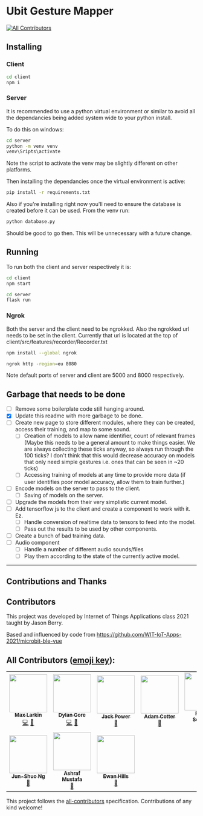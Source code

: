 # Ubit Gesture Mapper

<!-- prettier-ignore-start -->
<!-- markdownlint-disable -->
<!-- ALL-CONTRIBUTORS-BADGE:START - Do not remove or modify this section -->
[![All Contributors](https://img.shields.io/badge/all_contributors-8-orange.svg?style=for-the-badge)](#contributors)
<!-- ALL-CONTRIBUTORS-BADGE:END -->
<!-- markdownlint-restore -->
<!-- prettier-ignore-end -->

## Installing

### Client

```bash
cd client
npm i
```

### Server

It is recommended to use a python virtual environment or similar to avoid all the dependancies being added system wide to your python install.

To do this on windows:

```bash
cd server
python -m venv venv
venv\Sripts\activate
```

Note the script to activate the venv may be slightly different on other platforms.

Then installing the dependancies once the virtual environment is active:

```bash
pip install -r requirements.txt
```

Also if you're installing right now you'll need to ensure the database is created before it can be used. From the venv run:

```bash
python database.py
```

Should be good to go then. This will be unnecessary with a future change.

## Running

To run both the client and server respectively it is:

```bash
cd client
npm start
```

```bash
cd server
flask run
```

### Ngrok

Both the server and the client need to be ngrokked. Also the ngrokked url needs to be set in the client. Currently that url is located at the top of client/src/features/recorder/Recorder.txt

```bash
npm install --global ngrok
```

```bash
ngrok http -region=eu 8080
```

Note default ports of server and client are 5000 and 8000 respectively.

## Garbage that needs to be done

- [ ] Remove some boilerplate code still hanging around.
- [x] Update this readme with more garbage to be done.
- [ ] Create new page to store different modules, where they can be created, access their training, and map to some sound.
  - [ ] Creation of models to allow name identifier, count of relevant frames (Maybe this needs to be a general amount to make things easier. We are always collecting these ticks anyway, so always run through the 100 ticks? I don't think that this would decrease accuracy on models that only need simple gestures i.e. ones that can be seen in ~20 ticks)
  - [ ] Accessing training of models at any time to provide more data (if user identifies poor model accuracy, allow them to train further.)
- [ ] Encode models on the server to pass to the client.
  - [ ] Saving of models on the server.
- [ ] Upgrade the models from their very simplistic current model.
- [ ] Add tensorflow js to the client and create a component to work with it. Ez.
  - [ ] Handle conversion of realtime data to tensors to feed into the model.
  - [ ] Pass out the results to be used by other components.
- [ ] Create a bunch of bad training data.
- [ ] Audio component
  - [ ] Handle a number of different audio sounds/files
  - [ ] Play them according to the state of the currently active model.

---

## Contributions and Thanks

## Contributors

This project was developed by Internet of Things Applications class 2021 taught by Jason Berry.

Based and influenced by code from https://github.com/WIT-IoT-Apps-2021/microbit-ble-vue

## All Contributors ([emoji key](https://allcontributors.org/docs/en/emoji-key)):

<!-- ALL-CONTRIBUTORS-LIST:START - Do not remove or modify this section -->
<!-- prettier-ignore-start -->
<!-- markdownlint-disable -->
<table>
  <tr>
    <td align="center"><a href="https://github.com/maxlkin"><img src="https://avatars.githubusercontent.com/u/16273613?v=4?s=100" width="100px;" alt=""/><br /><sub><b>Max Larkin</b></sub></a><br /><a href="https://github.com/WIT-IoT-Apps-2021/ubit-gesture-mapper/commits?author=maxlkin" title="Code">💻</a> <a href="#ideas-maxlkin" title="Ideas, Planning, & Feedback">🤔</a></td>
    <td align="center"><a href="https://github.com/DylanGore"><img src="https://avatars.githubusercontent.com/u/2760449?v=4?s=100" width="100px;" alt=""/><br /><sub><b>Dylan Gore</b></sub></a><br /><a href="https://github.com/WIT-IoT-Apps-2021/ubit-gesture-mapper/commits?author=DylanGore" title="Code">💻</a> <a href="#ideas-DylanGore" title="Ideas, Planning, & Feedback">🤔</a></td>
    <td align="center"><a href="https://github.com/JackP2112"><img src="https://avatars.githubusercontent.com/u/35736615?v=4?s=100" width="100px;" alt=""/><br /><sub><b>Jack Power</b></sub></a><br /><a href="#ideas-JackP2112" title="Ideas, Planning, & Feedback">🤔</a></td>
    <td align="center"><a href="https://github.com/aaccttrr"><img src="https://avatars.githubusercontent.com/u/34109635?v=4?s=100" width="100px;" alt=""/><br /><sub><b>Adam Cotter</b></sub></a><br /><a href="#ideas-aaccttrr" title="Ideas, Planning, & Feedback">🤔</a></td>
    <td align="center"><a href="https://github.com/robert-solomon12"><img src="https://avatars.githubusercontent.com/u/35696882?v=4?s=100" width="100px;" alt=""/><br /><sub><b>Robert Solomon</b></sub></a><br /><a href="#ideas-robert-solomon12" title="Ideas, Planning, & Feedback">🤔</a></td>
  </tr>
  <tr>
    <td align="center"><a href="https://github.com/junshuong"><img src="https://avatars.githubusercontent.com/u/45827759?v=4?s=100" width="100px;" alt=""/><br /><sub><b>Jun-Shuo Ng</b></sub></a><br /><a href="#ideas-junshuong" title="Ideas, Planning, & Feedback">🤔</a></td>
    <td align="center"><a href="https://www.wit.ie/"><img src="https://avatars.githubusercontent.com/u/48127747?v=4?s=100" width="100px;" alt=""/><br /><sub><b>Ashraf Mustafa</b></sub></a><br /><a href="#ideas-ashraf-mustafa" title="Ideas, Planning, & Feedback">🤔</a></td>
    <td align="center"><a href="https://github.com/ewanhills"><img src="https://avatars.githubusercontent.com/u/23585924?v=4?s=100" width="100px;" alt=""/><br /><sub><b>Ewan Hills</b></sub></a><br /><a href="#ideas-ewanhills" title="Ideas, Planning, & Feedback">🤔</a></td>
  </tr>
</table>

<!-- markdownlint-restore -->
<!-- prettier-ignore-end -->

<!-- ALL-CONTRIBUTORS-LIST:END -->

This project follows the [all-contributors](https://github.com/all-contributors/all-contributors) specification. Contributions of any kind welcome!
